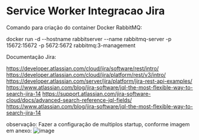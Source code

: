 # Service Worker Integracao Jira

Comando para criação do container Docker RabbitMQ:

docker run -d --hostname rabbitserver --name rabbitmq-server -p 15672:15672 -p 5672:5672 rabbitmq:3-management

Documentação Jira:

https://developer.atlassian.com/cloud/jira/software/rest/intro/
https://developer.atlassian.com/cloud/jira/platform/rest/v3/intro/
https://developer.atlassian.com/server/jira/platform/jira-rest-api-examples/
https://www.atlassian.com/blog/jira-software/jql-the-most-flexible-way-to-search-jira-14
https://support.atlassian.com/jira-software-cloud/docs/advanced-search-reference-jql-fields/
https://www.atlassian.com/blog/jira-software/jql-the-most-flexible-way-to-search-jira-14


observação: Fazer a configuração de multiplos startup, conforme imagem em anexo:
![image](https://user-images.githubusercontent.com/31323149/147634778-9df10dd0-8f8f-421b-8efd-2e5c6d3fa8a3.png)
